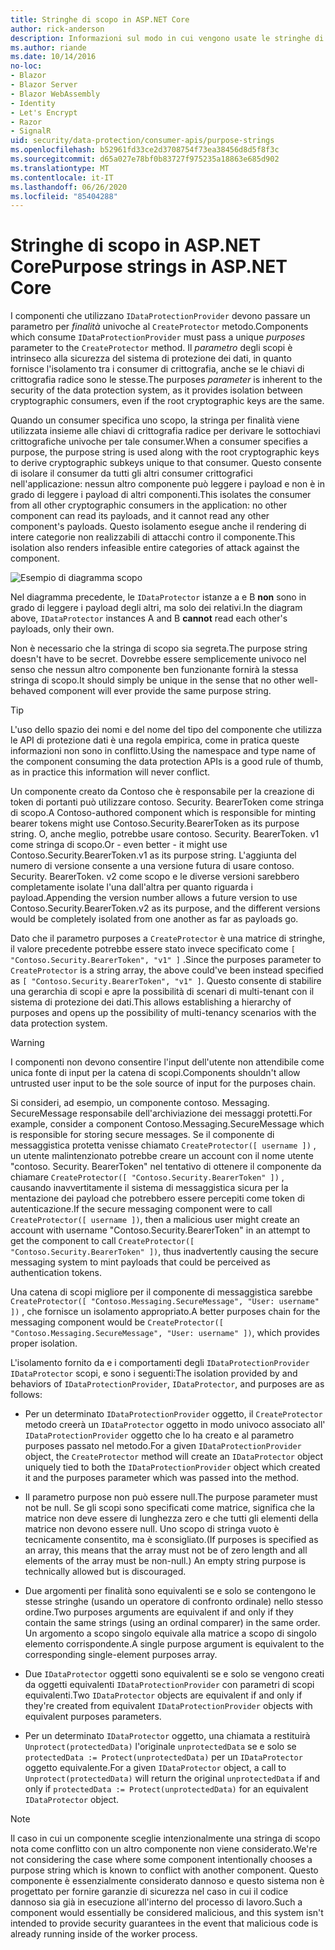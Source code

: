 ```yaml
---
title: Stringhe di scopo in ASP.NET Core
author: rick-anderson
description: Informazioni sul modo in cui vengono usate le stringhe di scopo in ASP.NET Core le API di protezione dei dati.
ms.author: riande
ms.date: 10/14/2016
no-loc:
- Blazor
- Blazor Server
- Blazor WebAssembly
- Identity
- Let's Encrypt
- Razor
- SignalR
uid: security/data-protection/consumer-apis/purpose-strings
ms.openlocfilehash: b52961fd33ce2d3708754f73ea38456d8d5f8f3c
ms.sourcegitcommit: d65a027e78bf0b83727f975235a18863e685d902
ms.translationtype: MT
ms.contentlocale: it-IT
ms.lasthandoff: 06/26/2020
ms.locfileid: "85404288"
---
```

# <a name="purpose-strings-in-aspnet-core"></a><span data-ttu-id="4776a-103">Stringhe di scopo in ASP.NET Core</span><span class="sxs-lookup"><span data-stu-id="4776a-103">Purpose strings in ASP.NET Core</span></span>

<a name="data-protection-consumer-apis-purposes"></a>

<span data-ttu-id="4776a-104">I componenti che utilizzano `IDataProtectionProvider` devono passare un parametro per *finalità* univoche al `CreateProtector` metodo.</span><span class="sxs-lookup"><span data-stu-id="4776a-104">Components which consume `IDataProtectionProvider` must pass a unique *purposes* parameter to the `CreateProtector` method.</span></span> <span data-ttu-id="4776a-105">Il *parametro* degli scopi è intrinseco alla sicurezza del sistema di protezione dei dati, in quanto fornisce l'isolamento tra i consumer di crittografia, anche se le chiavi di crittografia radice sono le stesse.</span><span class="sxs-lookup"><span data-stu-id="4776a-105">The purposes *parameter* is inherent to the security of the data protection system, as it provides isolation between cryptographic consumers, even if the root cryptographic keys are the same.</span></span>

<span data-ttu-id="4776a-106">Quando un consumer specifica uno scopo, la stringa per finalità viene utilizzata insieme alle chiavi di crittografia radice per derivare le sottochiavi crittografiche univoche per tale consumer.</span><span class="sxs-lookup"><span data-stu-id="4776a-106">When a consumer specifies a purpose, the purpose string is used along with the root cryptographic keys to derive cryptographic subkeys unique to that consumer.</span></span> <span data-ttu-id="4776a-107">Questo consente di isolare il consumer da tutti gli altri consumer crittografici nell'applicazione: nessun altro componente può leggere i payload e non è in grado di leggere i payload di altri componenti.</span><span class="sxs-lookup"><span data-stu-id="4776a-107">This isolates the consumer from all other cryptographic consumers in the application: no other component can read its payloads, and it cannot read any other component's payloads.</span></span> <span data-ttu-id="4776a-108">Questo isolamento esegue anche il rendering di intere categorie non realizzabili di attacchi contro il componente.</span><span class="sxs-lookup"><span data-stu-id="4776a-108">This isolation also renders infeasible entire categories of attack against the component.</span></span>

![Esempio di diagramma scopo](purpose-strings/_static/purposes.png)

<span data-ttu-id="4776a-110">Nel diagramma precedente, le `IDataProtector` istanze a e B **non** sono in grado di leggere i payload degli altri, ma solo dei relativi.</span><span class="sxs-lookup"><span data-stu-id="4776a-110">In the diagram above, `IDataProtector` instances A and B **cannot** read each other's payloads, only their own.</span></span>

<span data-ttu-id="4776a-111">Non è necessario che la stringa di scopo sia segreta.</span><span class="sxs-lookup"><span data-stu-id="4776a-111">The purpose string doesn't have to be secret.</span></span> <span data-ttu-id="4776a-112">Dovrebbe essere semplicemente univoco nel senso che nessun altro componente ben funzionante fornirà la stessa stringa di scopo.</span><span class="sxs-lookup"><span data-stu-id="4776a-112">It should simply be unique in the sense that no other well-behaved component will ever provide the same purpose string.</span></span>

>[!TIP]
> <span data-ttu-id="4776a-113">L'uso dello spazio dei nomi e del nome del tipo del componente che utilizza le API di protezione dati è una regola empirica, come in pratica queste informazioni non sono in conflitto.</span><span class="sxs-lookup"><span data-stu-id="4776a-113">Using the namespace and type name of the component consuming the data protection APIs is a good rule of thumb, as in practice this information will never conflict.</span></span>
>
><span data-ttu-id="4776a-114">Un componente creato da Contoso che è responsabile per la creazione di token di portanti può utilizzare contoso. Security. BearerToken come stringa di scopo.</span><span class="sxs-lookup"><span data-stu-id="4776a-114">A Contoso-authored component which is responsible for minting bearer tokens might use Contoso.Security.BearerToken as its purpose string.</span></span> <span data-ttu-id="4776a-115">O, anche meglio, potrebbe usare contoso. Security. BearerToken. v1 come stringa di scopo.</span><span class="sxs-lookup"><span data-stu-id="4776a-115">Or - even better - it might use Contoso.Security.BearerToken.v1 as its purpose string.</span></span> <span data-ttu-id="4776a-116">L'aggiunta del numero di versione consente a una versione futura di usare contoso. Security. BearerToken. v2 come scopo e le diverse versioni sarebbero completamente isolate l'una dall'altra per quanto riguarda i payload.</span><span class="sxs-lookup"><span data-stu-id="4776a-116">Appending the version number allows a future version to use Contoso.Security.BearerToken.v2 as its purpose, and the different versions would be completely isolated from one another as far as payloads go.</span></span>

<span data-ttu-id="4776a-117">Dato che il parametro purposes a `CreateProtector` è una matrice di stringhe, il valore precedente potrebbe essere stato invece specificato come `[ "Contoso.Security.BearerToken", "v1" ]` .</span><span class="sxs-lookup"><span data-stu-id="4776a-117">Since the purposes parameter to `CreateProtector` is a string array, the above could've been instead specified as `[ "Contoso.Security.BearerToken", "v1" ]`.</span></span> <span data-ttu-id="4776a-118">Questo consente di stabilire una gerarchia di scopi e apre la possibilità di scenari di multi-tenant con il sistema di protezione dei dati.</span><span class="sxs-lookup"><span data-stu-id="4776a-118">This allows establishing a hierarchy of purposes and opens up the possibility of multi-tenancy scenarios with the data protection system.</span></span>

<a name="data-protection-contoso-purpose"></a>

>[!WARNING]
> <span data-ttu-id="4776a-119">I componenti non devono consentire l'input dell'utente non attendibile come unica fonte di input per la catena di scopi.</span><span class="sxs-lookup"><span data-stu-id="4776a-119">Components shouldn't allow untrusted user input to be the sole source of input for the purposes chain.</span></span>
>
><span data-ttu-id="4776a-120">Si consideri, ad esempio, un componente contoso. Messaging. SecureMessage responsabile dell'archiviazione dei messaggi protetti.</span><span class="sxs-lookup"><span data-stu-id="4776a-120">For example, consider a component Contoso.Messaging.SecureMessage which is responsible for storing secure messages.</span></span> <span data-ttu-id="4776a-121">Se il componente di messaggistica protetta venisse chiamato `CreateProtector([ username ])` , un utente malintenzionato potrebbe creare un account con il nome utente "contoso. Security. BearerToken" nel tentativo di ottenere il componente da chiamare `CreateProtector([ "Contoso.Security.BearerToken" ])` , causando inavvertitamente il sistema di messaggistica sicura per la mentazione dei payload che potrebbero essere percepiti come token di autenticazione.</span><span class="sxs-lookup"><span data-stu-id="4776a-121">If the secure messaging component were to call `CreateProtector([ username ])`, then a malicious user might create an account with username "Contoso.Security.BearerToken" in an attempt to get the component to call `CreateProtector([ "Contoso.Security.BearerToken" ])`, thus inadvertently causing the secure messaging system to mint payloads that could be perceived as authentication tokens.</span></span>
>
><span data-ttu-id="4776a-122">Una catena di scopi migliore per il componente di messaggistica sarebbe `CreateProtector([ "Contoso.Messaging.SecureMessage", "User: username" ])` , che fornisce un isolamento appropriato.</span><span class="sxs-lookup"><span data-stu-id="4776a-122">A better purposes chain for the messaging component would be `CreateProtector([ "Contoso.Messaging.SecureMessage", "User: username" ])`, which provides proper isolation.</span></span>

<span data-ttu-id="4776a-123">L'isolamento fornito da e i comportamenti degli `IDataProtectionProvider` `IDataProtector` scopi, e sono i seguenti:</span><span class="sxs-lookup"><span data-stu-id="4776a-123">The isolation provided by and behaviors of `IDataProtectionProvider`, `IDataProtector`, and purposes are as follows:</span></span>

* <span data-ttu-id="4776a-124">Per un determinato `IDataProtectionProvider` oggetto, il `CreateProtector` metodo creerà un `IDataProtector` oggetto in modo univoco associato all' `IDataProtectionProvider` oggetto che lo ha creato e al parametro purposes passato nel metodo.</span><span class="sxs-lookup"><span data-stu-id="4776a-124">For a given `IDataProtectionProvider` object, the `CreateProtector` method will create an `IDataProtector` object uniquely tied to both the `IDataProtectionProvider` object which created it and the purposes parameter which was passed into the method.</span></span>

* <span data-ttu-id="4776a-125">Il parametro purpose non può essere null.</span><span class="sxs-lookup"><span data-stu-id="4776a-125">The purpose parameter must not be null.</span></span> <span data-ttu-id="4776a-126">Se gli scopi sono specificati come matrice, significa che la matrice non deve essere di lunghezza zero e che tutti gli elementi della matrice non devono essere null. Uno scopo di stringa vuoto è tecnicamente consentito, ma è sconsigliato.</span><span class="sxs-lookup"><span data-stu-id="4776a-126">(If purposes is specified as an array, this means that the array must not be of zero length and all elements of the array must be non-null.) An empty string purpose is technically allowed but is discouraged.</span></span>

* <span data-ttu-id="4776a-127">Due argomenti per finalità sono equivalenti se e solo se contengono le stesse stringhe (usando un operatore di confronto ordinale) nello stesso ordine.</span><span class="sxs-lookup"><span data-stu-id="4776a-127">Two purposes arguments are equivalent if and only if they contain the same strings (using an ordinal comparer) in the same order.</span></span> <span data-ttu-id="4776a-128">Un argomento a scopo singolo equivale alla matrice a scopo di singolo elemento corrispondente.</span><span class="sxs-lookup"><span data-stu-id="4776a-128">A single purpose argument is equivalent to the corresponding single-element purposes array.</span></span>

* <span data-ttu-id="4776a-129">Due `IDataProtector` oggetti sono equivalenti se e solo se vengono creati da oggetti equivalenti `IDataProtectionProvider` con parametri di scopi equivalenti.</span><span class="sxs-lookup"><span data-stu-id="4776a-129">Two `IDataProtector` objects are equivalent if and only if they're created from equivalent `IDataProtectionProvider` objects with equivalent purposes parameters.</span></span>

* <span data-ttu-id="4776a-130">Per un determinato `IDataProtector` oggetto, una chiamata a restituirà `Unprotect(protectedData)` l'originale `unprotectedData` se e solo se `protectedData := Protect(unprotectedData)` per un `IDataProtector` oggetto equivalente.</span><span class="sxs-lookup"><span data-stu-id="4776a-130">For a given `IDataProtector` object, a call to `Unprotect(protectedData)` will return the original `unprotectedData` if and only if `protectedData := Protect(unprotectedData)` for an equivalent `IDataProtector` object.</span></span>

> [!NOTE]
> <span data-ttu-id="4776a-131">Il caso in cui un componente sceglie intenzionalmente una stringa di scopo nota come conflitto con un altro componente non viene considerato.</span><span class="sxs-lookup"><span data-stu-id="4776a-131">We're not considering the case where some component intentionally chooses a purpose string which is known to conflict with another component.</span></span> <span data-ttu-id="4776a-132">Questo componente è essenzialmente considerato dannoso e questo sistema non è progettato per fornire garanzie di sicurezza nel caso in cui il codice dannoso sia già in esecuzione all'interno del processo di lavoro.</span><span class="sxs-lookup"><span data-stu-id="4776a-132">Such a component would essentially be considered malicious, and this system isn't intended to provide security guarantees in the event that malicious code is already running inside of the worker process.</span></span>
